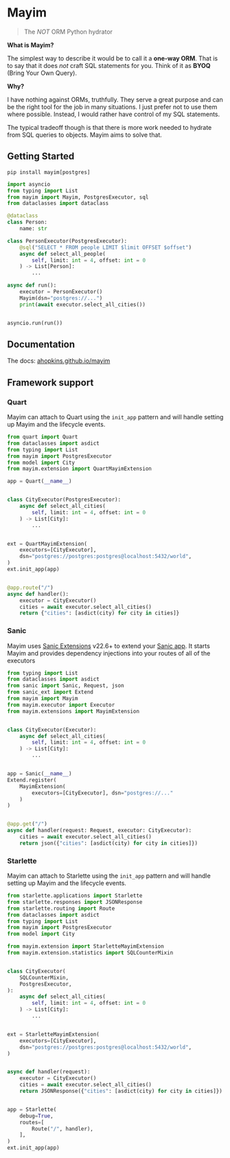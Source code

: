 # Mayim

> The *NOT* ORM Python hydrator

**What is Mayim?**

The simplest way to describe it would be to call it a **one-way ORM**. That is to say that it does *not* craft SQL statements for you. Think of it as **BYOQ** (Bring Your Own Query).

**Why?**

I have nothing against ORMs, truthfully. They serve a great purpose and can be the right tool for the job in many situations. I just prefer not to use them where possible. Instead, I would rather have control of my SQL statements.

The typical tradeoff though is that there is more work needed to hydrate from SQL queries to objects. Mayim aims to solve that.

## Getting Started

```
pip install mayim[postgres]
```

```python
import asyncio
from typing import List
from mayim import Mayim, PostgresExecutor, sql
from dataclasses import dataclass

@dataclass
class Person:
    name: str

class PersonExecutor(PostgresExecutor):
    @sql("SELECT * FROM people LIMIT $limit OFFSET $offset")
    async def select_all_people(
        self, limit: int = 4, offset: int = 0
    ) -> List[Person]:
        ...

async def run():
    executor = PersonExecutor()
    Mayim(dsn="postgres://...")
    print(await executor.select_all_cities())


asyncio.run(run())
```

## Documentation

The docs: [ahopkins.github.io/mayim](https://ahopkins.github.io/mayim/guide/)

## Framework support


### Quart

Mayim can attach to Quart using the `init_app` pattern and will handle setting up Mayim and the lifecycle events.

```python
from quart import Quart
from dataclasses import asdict
from typing import List
from mayim import PostgresExecutor
from model import City
from mayim.extension import QuartMayimExtension

app = Quart(__name__)


class CityExecutor(PostgresExecutor):
    async def select_all_cities(
        self, limit: int = 4, offset: int = 0
    ) -> List[City]:
        ...


ext = QuartMayimExtension(
    executors=[CityExecutor],
    dsn="postgres://postgres:postgres@localhost:5432/world",
)
ext.init_app(app)


@app.route("/")
async def handler():
    executor = CityExecutor()
    cities = await executor.select_all_cities()
    return {"cities": [asdict(city) for city in cities]}
```


### Sanic

Mayim uses [Sanic Extensions](https://sanic.dev/en/plugins/sanic-ext/getting-started.html) v22.6+ to extend your [Sanic app](https://sanic.dev). It starts Mayim and provides dependency injections into your routes of all of the executors

```python
from typing import List
from dataclasses import asdict
from sanic import Sanic, Request, json
from sanic_ext import Extend
from mayim import Mayim
from mayim.executor import Executor
from mayim.extensions import MayimExtension


class CityExecutor(Executor):
    async def select_all_cities(
        self, limit: int = 4, offset: int = 0
    ) -> List[City]:
        ...


app = Sanic(__name__)
Extend.register(
    MayimExtension(
        executors=[CityExecutor], dsn="postgres://..."
    )
)


@app.get("/")
async def handler(request: Request, executor: CityExecutor):
    cities = await executor.select_all_cities()
    return json({"cities": [asdict(city) for city in cities]})
```


### Starlette

Mayim can attach to Starlette using the `init_app` pattern and will handle setting up Mayim and the lifecycle events.

```python
from starlette.applications import Starlette
from starlette.responses import JSONResponse
from starlette.routing import Route
from dataclasses import asdict
from typing import List
from mayim import PostgresExecutor
from model import City

from mayim.extension import StarletteMayimExtension
from mayim.extension.statistics import SQLCounterMixin


class CityExecutor(
    SQLCounterMixin,
    PostgresExecutor,
):
    async def select_all_cities(
        self, limit: int = 4, offset: int = 0
    ) -> List[City]:
        ...


ext = StarletteMayimExtension(
    executors=[CityExecutor],
    dsn="postgres://postgres:postgres@localhost:5432/world",
)


async def handler(request):
    executor = CityExecutor()
    cities = await executor.select_all_cities()
    return JSONResponse({"cities": [asdict(city) for city in cities]})


app = Starlette(
    debug=True,
    routes=[
        Route("/", handler),
    ],
)
ext.init_app(app)
```

